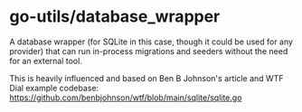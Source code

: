 # go-utils/database_wrapper

A database wrapper (for SQLite in this case, though it could be used for any provider) that can run
in-process migrations and seeders without the need for an external tool.

This is heavily influenced and based on Ben B Johnson's article and WTF Dial example codebase:
https://github.com/benbjohnson/wtf/blob/main/sqlite/sqlite.go
